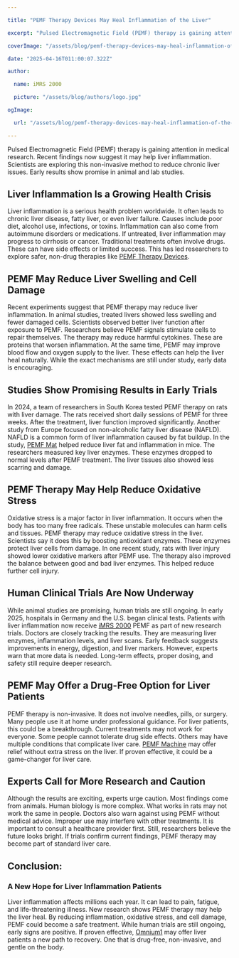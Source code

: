 ```yaml
---

title: "PEMF Therapy Devices May Heal Inflammation of the Liver"

excerpt: "Pulsed Electromagnetic Field (PEMF) therapy is gaining attention in medical research. Recent findings now suggest it may help liver inflammation."

coverImage: "/assets/blog/pemf-therapy-devices-may-heal-inflammation-of-the-liver/cover.png"

date: "2025-04-16T011:00:07.322Z"

author:

  name: iMRS 2000

  picture: "/assets/blog/authors/logo.jpg"

ogImage:

  url: "/assets/blog/pemf-therapy-devices-may-heal-inflammation-of-the-liver/cover.png"

---
```


Pulsed Electromagnetic Field (PEMF) therapy is gaining attention in medical research. Recent findings now suggest it may help liver inflammation. Scientists are exploring this non-invasive method to reduce chronic liver issues. Early results show promise in animal and lab studies.

## Liver Inflammation Is a Growing Health Crisis

Liver inflammation is a serious health problem worldwide. It often leads to chronic liver disease, fatty liver, or even liver failure. Causes include poor diet, alcohol use, infections, or toxins. Inflammation can also come from autoimmune disorders or medications. If untreated, liver inflammation may progress to cirrhosis or cancer. Traditional treatments often involve drugs. These can have side effects or limited success. This has led researchers to explore safer, non-drug therapies like [PEMF Therapy Devices](https://imrs2000.com/pemf-devices/).

## PEMF May Reduce Liver Swelling and Cell Damage

Recent experiments suggest that PEMF therapy may reduce liver inflammation. In animal studies, treated livers showed less swelling and fewer damaged cells. Scientists observed better liver function after exposure to PEMF. Researchers believe PEMF signals stimulate cells to repair themselves. The therapy may reduce harmful cytokines. These are proteins that worsen inflammation. At the same time, PEMF may improve blood flow and oxygen supply to the liver. These effects can help the liver heal naturally. While the exact mechanisms are still under study, early data is encouraging.

## Studies Show Promising Results in Early Trials

In 2024, a team of researchers in South Korea tested PEMF therapy on rats with liver damage. The rats received short daily sessions of PEMF for three weeks. After the treatment, liver function improved significantly. Another study from Europe focused on non-alcoholic fatty liver disease (NAFLD). NAFLD is a common form of liver inflammation caused by fat buildup. In the study, [PEMF Mat](https://imrs2000.com/pemf-mat/) helped reduce liver fat and inflammation in mice. The researchers measured key liver enzymes. These enzymes dropped to normal levels after PEMF treatment. The liver tissues also showed less scarring and damage.

## PEMF Therapy May Help Reduce Oxidative Stress

Oxidative stress is a major factor in liver inflammation. It occurs when the body has too many free radicals. These unstable molecules can harm cells and tissues. PEMF therapy may reduce oxidative stress in the liver. Scientists say it does this by boosting antioxidant enzymes. These enzymes protect liver cells from damage. In one recent study, rats with liver injury showed lower oxidative markers after PEMF use. The therapy also improved the balance between good and bad liver enzymes. This helped reduce further cell injury.

## Human Clinical Trials Are Now Underway

While animal studies are promising, human trials are still ongoing. In early 2025, hospitals in Germany and the U.S. began clinical tests. Patients with liver inflammation now receive [iMRS 2000](https://imrs2000.com) PEMF as part of new research trials. Doctors are closely tracking the results. They are measuring liver enzymes, inflammation levels, and liver scans. Early feedback suggests improvements in energy, digestion, and liver markers. However, experts warn that more data is needed. Long-term effects, proper dosing, and safety still require deeper research.

## PEMF May Offer a Drug-Free Option for Liver Patients

PEMF therapy is non-invasive. It does not involve needles, pills, or surgery. Many people use it at home under professional guidance. For liver patients, this could be a breakthrough. Current treatments may not work for everyone. Some people cannot tolerate drug side effects. Others may have multiple conditions that complicate liver care. [PEMF Machine](https://imrs2000.com/pemf-machine/) may offer relief without extra stress on the liver. If proven effective, it could be a game-changer for liver care.

## Experts Call for More Research and Caution

Although the results are exciting, experts urge caution. Most findings come from animals. Human biology is more complex. What works in rats may not work the same in people. Doctors also warn against using PEMF without medical advice. Improper use may interfere with other treatments. It is important to consult a healthcare provider first. Still, researchers believe the future looks bright. If trials confirm current findings, PEMF therapy may become part of standard liver care.

## Conclusion:

### A New Hope for Liver Inflammation Patients

Liver inflammation affects millions each year. It can lead to pain, fatigue, and life-threatening illness. New research shows PEMF therapy may help the liver heal. By reducing inflammation, oxidative stress, and cell damage, PEMF could become a safe treatment. While human trials are still ongoing, early signs are positive. If proven effective, [Omnium1](https://imrs2000.com/omnium1/) may offer liver patients a new path to recovery. One that is drug-free, non-invasive, and gentle on the body.
